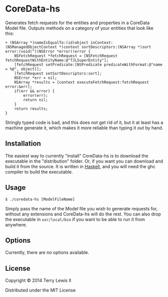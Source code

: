 # CoreData-hs

Generates fetch requests for the entities and properties in a CoreData Model
file. Outputs methods on a category of your entities that look like this:
```
+ (NSArray *)nameIsEqualTo:(id)object inContext:(NSManagedObjectContext *)context sortDescriptors:(NSArray *)sort error:(void(^)(NSError *error))error {
	NSFetchRequest *fetchRequest = [NSFetchRequest fetchRequestWithEntityName:@"TJLSuperEntity"];
	[fetchRequest setPredicate:[NSPredicate predicateWithFormat:@"name = %@", object]];
	[fetchRequest setSortDescriptors:sort];
	NSError *err = nil;
	NSArray *results = [context executeFetchRequest:fetchRequest error:&err];
	if(err && error) {
		error(err);
		return nil;
	}
	return results;
}
```
Stringly typed code is bad, and this does not get rid of it, but it at
least has a machine generate it, which makes it more reliable than typing it
out by hand.

## Installation

The easiest way to currently "install" CoreData-hs is to download the executable in the "distribution" folder. Or, if you want you can download and build it from the source. It is written in [Haskell](http://haskell.org), and you will need the ghc compiler to build the executable.

## Usage

    $ ./coredata-hs [ModelFileName]
Simply pass the name of the Model file you wish to generate requests for, without any extensions and CoreData-hs will do the rest.
You can also drop the executable in `usr/local/bin` if you want to be able to run it from anywhere.

## Options

Currently, there are no options available.

## License

Copyright © 2014 Terry Lewis II

Distributed under the MIT License
